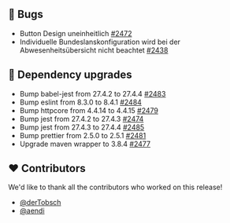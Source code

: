 ## 🐞 Bugs

- Button Design uneinheitlich [#2472](https://github.com/synyx/urlaubsverwaltung/issues/2472)
- Individuelle Bundeslanskonfiguration wird bei der Abwesenheitsübersicht nicht beachtet [#2438](https://github.com/synyx/urlaubsverwaltung/issues/2438)

## 🔨 Dependency upgrades

- Bump babel-jest from 27.4.2 to 27.4.4 [#2483](https://github.com/synyx/urlaubsverwaltung/pull/2483)
- Bump eslint from 8.3.0 to 8.4.1 [#2484](https://github.com/synyx/urlaubsverwaltung/pull/2484)
- Bump httpcore from 4.4.14 to 4.4.15 [#2479](https://github.com/synyx/urlaubsverwaltung/pull/2479)
- Bump jest from 27.4.2 to 27.4.3 [#2474](https://github.com/synyx/urlaubsverwaltung/pull/2474)
- Bump jest from 27.4.3 to 27.4.4 [#2485](https://github.com/synyx/urlaubsverwaltung/pull/2485)
- Bump prettier from 2.5.0 to 2.5.1 [#2481](https://github.com/synyx/urlaubsverwaltung/pull/2481)
- Upgrade maven wrapper to 3.8.4 [#2477](https://github.com/synyx/urlaubsverwaltung/pull/2477)

## ❤️ Contributors

We'd like to thank all the contributors who worked on this release!

- [@derTobsch](https://github.com/derTobsch)
- [@aendi](https://github.com/aendi)
